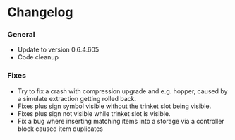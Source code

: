 # Changelog

### General
- Update to version 0.6.4.605
- Code cleanup

### Fixes
- Try to fix a crash with compression upgrade and e.g. hopper, caused by a simulate extraction getting rolled back.
- Fixes plus sign symbol visible without the trinket slot being visible.
- Fixes plus sign not visible while trinket slot is visible.
- Fix a bug where inserting matching items into a storage via a controller block caused item duplicates